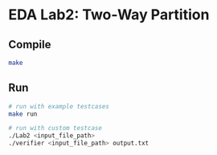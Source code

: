 # EDA Lab2: Two-Way Partition

## Compile
```bash
make
```

## Run
```bash
# run with example testcases
make run

# run with custom testcase
./Lab2 <input_file_path>
./verifier <input_file_path> output.txt
```